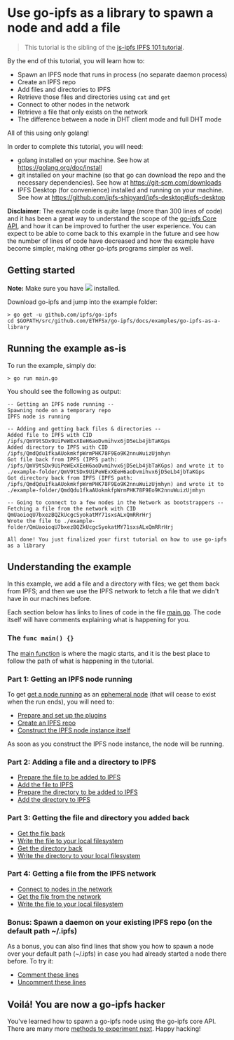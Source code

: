# Use go-ipfs as a library to spawn a node and add a file

> This tutorial is the sibling of the [js-ipfs IPFS 101 tutorial](https://github.com/ipfs/js-ipfs/tree/master/examples/ipfs-101).

By the end of this tutorial, you will learn how to:

- Spawn an IPFS node that runs in process (no separate daemon process)
- Create an IPFS repo
- Add files and directories to IPFS
- Retrieve those files and directories using ``cat`` and ``get``
- Connect to other nodes in the network
- Retrieve a file that only exists on the network
- The difference between a node in DHT client mode and full DHT mode

All of this using only golang!

In order to complete this tutorial, you will need:
- golang installed on your machine. See how at https://golang.org/doc/install
- git installed on your machine (so that go can download the repo and the necessary dependencies). See how at https://git-scm.com/downloads
- IPFS Desktop (for convenience) installed and running on your machine. See how at https://github.com/ipfs-shipyard/ipfs-desktop#ipfs-desktop


**Disclaimer**: The example code is quite large (more than 300 lines of code) and it has been a great way to understand the scope of the [go-ipfs Core API](https://godoc.org/github.com/ipfs/interface-go-ipfs-core), and how it can be improved to further the user experience. You can expect to be able to come back to this example in the future and see how the number of lines of code have decreased and how the example have become simpler, making other go-ipfs programs simpler as well.

## Getting started

**Note:** Make sure you have [![](https://img.shields.io/badge/go-%3E%3D1.13.0-blue.svg?style=flat-square)](https://golang.org/dl/) installed.

Download go-ipfs and jump into the example folder:

```
> go get -u github.com/ipfs/go-ipfs
cd $GOPATH/src/github.com/ETHFSx/go-ipfs/docs/examples/go-ipfs-as-a-library
```

## Running the example as-is

To run the example, simply do:

```
> go run main.go
```

You should see the following as output:

```
-- Getting an IPFS node running --
Spawning node on a temporary repo
IPFS node is running

-- Adding and getting back files & directories --
Added file to IPFS with CID /ipfs/QmV9tSDx9UiPeWExXEeH6aoDvmihvx6jD5eLb4jbTaKGps
Added directory to IPFS with CID /ipfs/QmdQdu1fkaAUokmkfpWrmPHK78F9Eo9K2nnuWuizUjmhyn
Got file back from IPFS (IPFS path: /ipfs/QmV9tSDx9UiPeWExXEeH6aoDvmihvx6jD5eLb4jbTaKGps) and wrote it to ./example-folder/QmV9tSDx9UiPeWExXEeH6aoDvmihvx6jD5eLb4jbTaKGps
Got directory back from IPFS (IPFS path: /ipfs/QmdQdu1fkaAUokmkfpWrmPHK78F9Eo9K2nnuWuizUjmhyn) and wrote it to ./example-folder/QmdQdu1fkaAUokmkfpWrmPHK78F9Eo9K2nnuWuizUjmhyn

-- Going to connect to a few nodes in the Network as bootstrappers --
Fetching a file from the network with CID QmUaoioqU7bxezBQZkUcgcSyokatMY71sxsALxQmRRrHrj
Wrote the file to ./example-folder/QmUaoioqU7bxezBQZkUcgcSyokatMY71sxsALxQmRRrHrj

All done! You just finalized your first tutorial on how to use go-ipfs as a library
```

## Understanding the example

In this example, we add a file and a directory with files; we get them back from IPFS; and then we use the IPFS network to fetch a file that we didn't have in our machines before.

Each section below has links to lines of code in the file [main.go](./main.go). The code itself will have comments explaining what is happening for you.

### The `func main() {}`

The [main function](./main.go#L202-L331) is where the magic starts, and it is the best place to follow the path of what is happening in the tutorial.

### Part 1: Getting an IPFS node running

To get [get a node running](./main.go#L218-L223) as an [ephemeral node](./main.go#L114-L128) (that will cease to exist when the run ends), you will need to:

- [Prepare and set up the plugins](./main.go#L30-L47)
- [Create an IPFS repo](./main.go#L49-L68)
- [Construct the IPFS node instance itself](./main.go#L72-L96)

As soon as you construct the IPFS node instance, the node will be running.

### Part 2: Adding a file and a directory to IPFS

- [Prepare the file to be added to IPFS](./main.go#L166-L184)
- [Add the file to IPFS](./main.go#L240-L243)
- [Prepare the directory to be added to IPFS](./main.go#L186-L198)
- [Add the directory to IPFS](./main.go#L252-L255)

### Part 3: Getting the file and directory you added back

- [Get the file back](./main.go#L265-L268)
- [Write the file to your local filesystem](./main.go#L270-L273)
- [Get the directory back](./main.go#L277-L280)
- [Write the directory to your local filesystem](./main.go#L282-L285)

### Part 4: Getting a file from the IPFS network

- [Connect to nodes in the network](./main.go#L293-L310)
- [Get the file from the network](./main.go#L318-L321)
- [Write the file to your local filesystem](./main.go#L323-L326)

### Bonus: Spawn a daemon on your existing IPFS repo (on the default path ~/.ipfs)

As a bonus, you can also find lines that show you how to spawn a node over your default path (~/.ipfs) in case you had already started a node there before. To try it:

- [Comment these lines](./main.go#L219-L223)
- [Uncomment these lines](./main.go#L209-L216)

## Voilá! You are now a go-ipfs hacker

You've learned how to spawn a go-ipfs node using the go-ipfs core API. There are many more [methods to experiment next](https://godoc.org/github.com/ipfs/interface-go-ipfs-core). Happy hacking!
